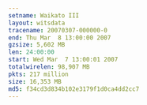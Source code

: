 ```yaml
---
setname: Waikato III
layout: witsdata
tracename: 20070307-000000-0
end: Thu Mar  8 13:00:00 2007
gzsize: 5,602 MB
len: 24:00:00
start: Wed Mar  7 13:00:01 2007
totalwirelen: 98,907 MB
pkts: 217 million
size: 16,353 MB
md5: f34cd3d834b102e3179f1d0ca4dd2cc7
---
```

